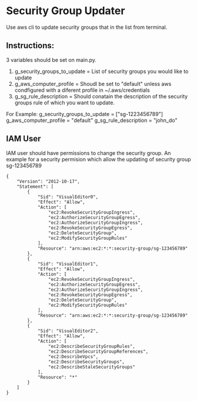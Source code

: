 # Security Group Updater

Use aws cli to update security groups that in the list from terminal. 

## Instructions: 
3 variables should be set on main.py. 
1. g_security_groups_to_update = List of security groups you would like to update
2. g_aws_computer_profile = Shoudl be set to "default" unless aws condfigured with a diferent profile in ~/.aws/credentials
3. g_sg_rule_description = Should conatain the description of the security groups rule of which you want to update.

For Example: 
g_security_groups_to_update = ["sg-1223456789"]
g_aws_computer_profile = "default"
g_sg_rule_description = "john_do"

## IAM User
IAM user should have permissions to change the security group. 
An example for a security permision which allow the updating of security group sg-123456789

```
{
    "Version": "2012-10-17",
    "Statement": [
        {
            "Sid": "VisualEditor0",
            "Effect": "Allow",
            "Action": [
                "ec2:RevokeSecurityGroupIngress",
                "ec2:AuthorizeSecurityGroupEgress",
                "ec2:AuthorizeSecurityGroupIngress",
                "ec2:RevokeSecurityGroupEgress",
                "ec2:DeleteSecurityGroup",
                "ec2:ModifySecurityGroupRules"
            ],
            "Resource": "arn:aws:ec2:*:*:security-group/sg-123456789"
        },
        {
            "Sid": "VisualEditor1",
            "Effect": "Allow",
            "Action": [
                "ec2:RevokeSecurityGroupIngress",
                "ec2:AuthorizeSecurityGroupEgress",
                "ec2:AuthorizeSecurityGroupIngress",
                "ec2:RevokeSecurityGroupEgress",
                "ec2:DeleteSecurityGroup",
                "ec2:ModifySecurityGroupRules"
            ],
            "Resource": "arn:aws:ec2:*:*:security-group/sg-123456789"
        },
        {
            "Sid": "VisualEditor2",
            "Effect": "Allow",
            "Action": [
                "ec2:DescribeSecurityGroupRules",
                "ec2:DescribeSecurityGroupReferences",
                "ec2:DescribeVpcs",
                "ec2:DescribeSecurityGroups",
                "ec2:DescribeStaleSecurityGroups"
            ],
            "Resource": "*"
        }
    ]
}
```